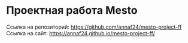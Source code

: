 # Проектная работа Mesto

Ссылка на репозиторий: https://github.com/annaf24/mesto-project-ff
Ссылка на сайт: https://annaf24.github.io/mesto-project-ff/
